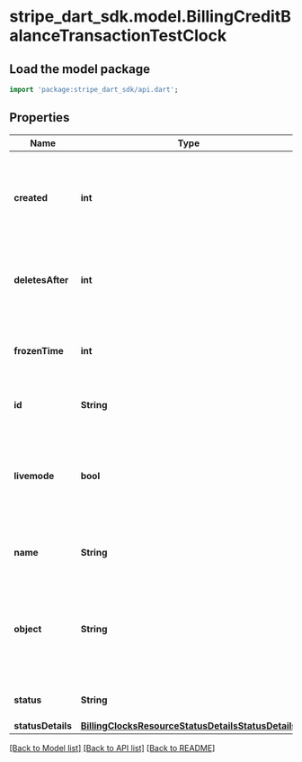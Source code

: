 # stripe_dart_sdk.model.BillingCreditBalanceTransactionTestClock

## Load the model package
```dart
import 'package:stripe_dart_sdk/api.dart';
```

## Properties
Name | Type | Description | Notes
------------ | ------------- | ------------- | -------------
**created** | **int** | Time at which the object was created. Measured in seconds since the Unix epoch. | 
**deletesAfter** | **int** | Time at which this clock is scheduled to auto delete. | 
**frozenTime** | **int** | Time at which all objects belonging to this clock are frozen. | 
**id** | **String** | Unique identifier for the object. | 
**livemode** | **bool** | Has the value `true` if the object exists in live mode or the value `false` if the object exists in test mode. | 
**name** | **String** | The custom name supplied at creation. | [optional] 
**object** | **String** | String representing the object's type. Objects of the same type share the same value. | 
**status** | **String** | The status of the Test Clock. | 
**statusDetails** | [**BillingClocksResourceStatusDetailsStatusDetails**](BillingClocksResourceStatusDetailsStatusDetails.md) |  | 

[[Back to Model list]](../README.md#documentation-for-models) [[Back to API list]](../README.md#documentation-for-api-endpoints) [[Back to README]](../README.md)


